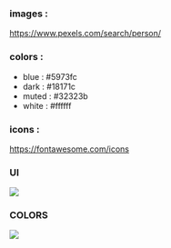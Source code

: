 ### images :

https://www.pexels.com/search/person/

### colors :

- blue : #5973fc
- dark : #18171c
- muted : #32323b
- white : #ffffff

### icons :

https://fontawesome.com/icons

### UI

<image src="./public/images/ui/index.jpg" />

### COLORS

<image src="./public/images/ui/colors.jpg" />
